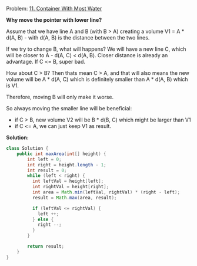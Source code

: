 Problem: [11. Container With Most Water](https://leetcode.com/problems/container-with-most-water/)

<strong>Why move the pointer with lower line?</strong>

Assume that we have line A and B (with B > A) creating a volume V1 = A * d(A, B) - with d(A, B) is the distance between the two lines.

If we try to change B, what will happens? We will have a new line C, which will be closer to A - d(A, C) < d(A, B). Closer distance is already an advantage. If C <= B, super bad. 

How about C > B? Then thats mean C > A, and that will also means the new volume will be A * d(A, C) which is definitely smaller than A * d(A, B) which is V1.

Therefore, moving B will only make it worse.

So always moving the smaller line will be beneficial:
- if C > B, new volume V2 will be B * d(B, C) which might be larger than V1
- if C <= A, we can just keep V1 as result.


<strong>Solution:</strong>
```java
class Solution {
    public int maxArea(int[] height) {
        int left = 0;
        int right = height.length - 1;
        int result = 0;
        while (left < right) {
          int leftVal = height[left];
          int rightVal = height[right];
          int area = Math.min(leftVal, rightVal) * (right - left);
          result = Math.max(area, result);

          if (leftVal <= rightVal) {
            left ++;
          } else {
            right --;
          }
        }

        return result;
    }
}
```

